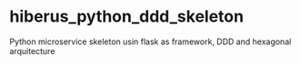 # hiberus_python_ddd_skeleton
Python microservice skeleton usin flask as framework, DDD and hexagonal arquitecture
